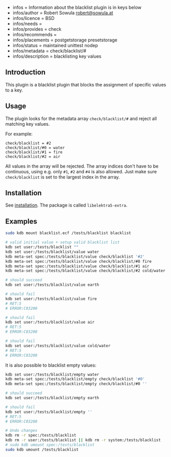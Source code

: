 - infos = Information about the blacklist plugin is in keys below
- infos/author = Robert Sowula <robert@sowula.at>
- infos/licence = BSD
- infos/needs =
- infos/provides = check
- infos/recommends =
- infos/placements = postgetstorage presetstorage
- infos/status = maintained unittest nodep
- infos/metadata = check/blacklist/#
- infos/description = blacklisting key values

## Introduction

This plugin is a blacklist plugin that blocks the assignment of specific values to a key.

## Usage

The plugin looks for the metadata array `check/blacklist/#` and reject all matching key values.

For example:

```
check/blacklist = #2
check/blacklist/#0 = water
check/blacklist/#1 = fire
check/blacklist/#2 = air
```

All values in the array will be rejected. The array indices don't have to be continuous, using e.g. only `#1`, `#2` and
`#4` is also allowed. Just make sure `check/blacklist` is set to the largest index in the array.

## Installation

See [installation](/doc/INSTALL.md).
The package is called `libelektra5-extra`.

## Examples

```sh
sudo kdb mount blacklist.ecf /tests/blacklist blacklist

# valid initial value + setup valid blacklist list
kdb set user:/tests/blacklist ""
kdb set user:/tests/blacklist/value water
kdb meta-set spec:/tests/blacklist/value check/blacklist '#2'
kdb meta-set spec:/tests/blacklist/value check/blacklist/#0 fire
kdb meta-set spec:/tests/blacklist/value check/blacklist/#1 air
kdb meta-set spec:/tests/blacklist/value check/blacklist/#2 cold/water

# should succeed
kdb set user:/tests/blacklist/value earth

# should fail
kdb set user:/tests/blacklist/value fire
# RET:5
# ERROR:C03200

# should fail
kdb set user:/tests/blacklist/value air
# RET:5
# ERROR:C03200

# should fail
kdb set user:/tests/blacklist/value cold/water
# RET:5
# ERROR:C03200
```

It is also possible to blacklist empty values:

```sh
kdb set user:/tests/blacklist/empty water
kdb meta-set spec:/tests/blacklist/empty check/blacklist '#0'
kdb meta-set spec:/tests/blacklist/empty check/blacklist/#0 ''

# should succeed
kdb set user:/tests/blacklist/empty earth

# should fail
kdb set user:/tests/blacklist/empty ''
# RET:5
# ERROR:C03200

# Undo changes
kdb rm -r spec:/tests/blacklist
kdb rm -r user:/tests/blacklist || kdb rm -r system:/tests/blacklist
# sudo kdb umount spec:/tests/blacklist
sudo kdb umount /tests/blacklist
```
